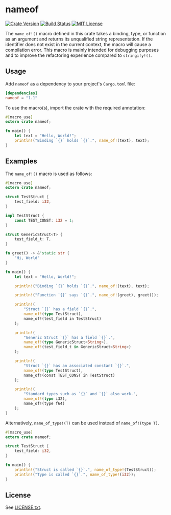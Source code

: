 
nameof
======
[![Crate Version](https://img.shields.io/crates/v/nameof.svg)](https://crates.io/crates/nameof)
[![Build Status](https://travis-ci.org/SilentByte/nameof.svg?branch=master)](https://travis-ci.org/SilentByte/nameof)
[![MIT License](https://img.shields.io/badge/license-MIT%20License-blue.svg)](https://opensource.org/licenses/MIT)

The `name_of!()` macro defined in this crate takes a binding, type, or function as an argument and returns its unqualified string representation. If the identifier does not exist in the current context, the macro will cause a compilation error. This macro is mainly intended for debugging purposes and to improve the refactoring experience compared to `stringify!()`.


## Usage

Add `nameof` as a dependency to your project's `Cargo.toml` file:

```toml
[dependencies]
nameof = "1.1"
```

To use the macro(s), import the crate with the required annotation:

```rust
#[macro_use]
extern crate nameof;

fn main() {
    let text = "Hello, World!";
    println!("Binding `{}` holds `{}`.", name_of!(text), text);
}
```


## Examples

The `name_of!()` macro is used as follows:

```rust
#[macro_use]
extern crate nameof;

struct TestStruct {
    test_field: i32,
}

impl TestStruct {
    const TEST_CONST: i32 = 1;
}

struct GenericStruct<T> {
    test_field_t: T,
}

fn greet() -> &'static str {
    "Hi, World"
}

fn main() {
    let text = "Hello, World!";

    println!("Binding `{}` holds `{}`.", name_of!(text), text);

    println!("Function `{}` says `{}`.", name_of!(greet), greet());

    println!(
        "Struct `{}` has a field `{}`.",
        name_of!(type TestStruct),
        name_of!(test_field in TestStruct)
    );

    println!(
        "Generic Struct `{}` has a field `{}`.",
        name_of!(type GenericStruct<String>),
        name_of!(test_field_t in GenericStruct<String>)
    );

    println!(
        "Struct `{}` has an associated constant `{}`.",
        name_of!(type TestStruct),
        name_of!(const TEST_CONST in TestStruct)
    );

    println!(
        "Standard types such as `{}` and `{}` also work.",
        name_of!(type i32),
        name_of!(type f64)
    );
}
```

Alternatively, `name_of_type!(T)` can be used instead of `name_of!(type T)`.

```rust
#[macro_use]
extern crate nameof;

struct TestStruct {
    test_field: i32,
}

fn main() {
    println!("Struct is called `{}`.", name_of_type!(TestStruct));
    println!("Type is called `{}`.", name_of_type!(i32));
}
```

## License

See [LICENSE.txt](LICENSE.txt).


